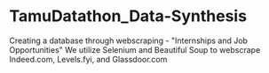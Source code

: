 # TamuDatathon_Data-Synthesis
Creating a database through webscraping - "Internships and Job Opportunities"
We utilize Selenium and Beautiful Soup to webscrape Indeed.com, Levels.fyi, and Glassdoor.com
